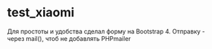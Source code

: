 # test_xiaomi

Для простоты и удобства сделал форму на Bootstrap 4.
Отправку - через mail(), чтоб не добавлять PHPmailer
